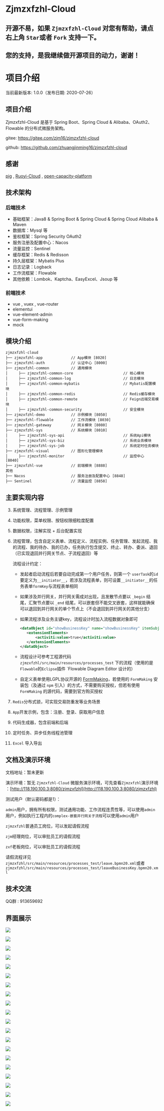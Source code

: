 # Zjmzxfzhl-Cloud

## 开源不易，如果 `Zjmzxfzhl-Cloud` 对您有帮助，请点右上角 `Star`或者 `Fork` 支持一下。

## 您的支持，是我继续做开源项目的动力，谢谢！

# 项目介绍

当前最新版本: 1.0.0（发布日期: 2020-07-26）
## 项目介绍

Zjmzxfzhl-Cloud 是基于 Spring Boot、Spring Cloud & Alibaba、OAuth2、Flowable 的分布式微服务架构。

gitee: https://gitee.com/zjm16/zjmzxfzhl-cloud

github: https://github.com/zhuangjinming16/zjmzxfzhl-cloud

## 感谢

[pig](https://gitee.com/log4j/pig) , [Ruoyi-Cloud](https://gitee.com/y_project/RuoYi-Cloud) , [open-capacity-platform](https://gitee.com/owenwangwen/open-capacity-platform)

## 技术架构
### 后端技术

* 基础框架：Java8 & Spring Boot & Spring Cloud & Spring Cloud Alibaba & Maven
* 数据库：Mysql 等
* 鉴权框架：Spring Security OAuth2
* 服务注册及配置中心：Nacos
* 流量监控：Sentinel
* 缓存框架：Redis & Redisson
* 持久层框架：Mybatis Plus
* 日志记录：Logback
* 工作流框架：Flowable
* 其他依赖：Lombok、Kaptcha、EasyExcel、Jsoup 等

### 前端技术
- vue , vuex , vue-router
- elementui
- vue-element-admin
- vue-form-making
- mock

## 模块介绍

~~~
zjmzxfzhl-cloud
├── zjmzxfzhl-app             // App模块 [8020]
├── zjmzxfzhl-auth            // 认证中心 [8000]     
├── zjmzxfzhl-common          // 通用模块
│     ├── zjmzxfzhl-common-core                       // 核心模块
│     ├── zjmzxfzhl-common-log                        // 日志模块
│     ├── zjmzxfzhl-common-mybatis                    // Mybatis配置模块
│     ├── zjmzxfzhl-common-redis                      // Redis缓存模块
│     ├── zjmzxfzhl-common-remote                     // Feign远端交易模块
│     ├── zjmzxfzhl-common-security                   // 安全模块
├── zjmzxfzhl-demo            // 示例模块 [8050]
├── zjmzxfzhl-flowable        // 工作流模块 [8030]
├── zjmzxfzhl-gateway         // 网关模块 [8080]
├── zjmzxfzhl-sys             // 系统模块 [8010]
│     ├── zjmzxfzhl-sys-api                           // 系统Api模块
│     ├── zjmzxfzhl-sys-biz                           // 系统业务模块
│     ├── zjmzxfzhl-sys-job                           // 系统定时任务模块
├── zjmzxfzhl-visual          // 图形化管理模块
│     ├── zjmzxfzhl-monitor                           // 监控中心 [8040]
├── zjmzxfzhl-vue             // 前端模块 [8888]
其他
├── Nacos                     // 服务注册及配置中心 [8848]
├── Sentinel                  // 流量监控 [8858]
~~~

## 主要实现内容
3.  系统管理、流程管理、示例管理

2. 功能权限，菜单权限、按钮权限细粒度配置

3. 数据权限，注解实现 + 后台配置实现

4. 流程管理，包含自定义表单、流程定义、流程实例、任务管理、发起流程、我的流程、我的待办、我的已办，任务执行包含提交、终止、转办、委派、退回（已实现退回并行网关节点、子流程退回）等

   流程设计约定：

   - 发起者启动流程后若要自动完成第一个用户任务，则第一个 `userTask`的`id`要定义为`__initiator__`，若涉及流程表单，则可设置`__initiator__`的任务表单`formKey`与流程表单相同

   - 如果涉及并行网关，并行网关需成对出现，且发散节点要以 `_begin` 结尾，汇聚节点要以 `_end` 结尾，可以嵌套但不能交叉嵌套，这样就能确保可以退回到并行网关的单个节点上（不会退回到并行网关的其他分支）

   - 如果流程涉及业务主键key，流程设计时加入流程数据对象即可

     ```xml
     <dataObject id="showBusinessKey" name="showBusinessKey" itemSubjectRef="xsd:boolean">
     	<extensionElements>
     		<activiti:value>true</activiti:value>
     	</extensionElements>
     </dataObject>
     ```

   - 流程设计可参考工程源代码 `zjmzxfzhl/src/main/resources/processes_test` 下的流程（使用的是`Flowable`的`Eclipse`插件 `Flowable Diagram Editor 设计的）

   - 自定义表单使用LGPL协议开源的 [FormMaking](http://form.xiaoyaoji.cn/pricing/#/zh-CN/)，若使用的 `FormMaking` 安装包（及通过 `npm` 引入）的方式，不需要购买授权，但若有使用 `FormMaking` 的源代码，需要到官方购买授权

5. `Redis`分布式锁，可实现交易防重发等业务场景

6. `App`开发示例，包含：注册、登录、获取用户信息

7. 代码生成器，包含前端和后端

8. 定时任务、异步任务线程池管理

9. `Excel` 导入导出

## 文档及演示环境
文档地址：暂未更新

演示环境：暂无 `Zjmzxfzhl-Cloud` 微服务演示环境，可先查看`Zjmzxfzhl`演示环境 ：[http://118.190.100.3:8080/zjmzxfzhl](http://118.190.100.3:8080/zjmzxfzhl) 

测试用户（默认密码都是1）：

`admin`用户，拥有所有权限，测试通用功能、工作流程连贯性等，可以使用`admin`用户，例如执行工程内的`complex-嵌套并行网关子流程`可以使用`admin`用户

`zjmzxfzhl`普通员工岗位，可以发起请假流程

`zjm`经理岗位，可以审批员工的请假流程

`zxf`老板岗位，可以审批员工的请假流程

请假流程详见`zjmzxfzhl/src/main/resources/processes_test/leave.bpmn20.xml`或者`zjmzxfzhl/src/main/resources/processes_test/leaveBusinessKey.bpmn20.xml`

## 技术交流
QQ群 : 913659692

## 界面展示

![](https://img-blog.csdnimg.cn/20200328211217434.png?x-oss-process=image/watermark,type_ZmFuZ3poZW5naGVpdGk,shadow_10,text_aHR0cHM6Ly9ibG9nLmNzZG4ubmV0L3pqbTE2,size_16,color_FFFFFF,t_70)

![](https://img-blog.csdnimg.cn/2020032821122660.png?x-oss-process=image/watermark,type_ZmFuZ3poZW5naGVpdGk,shadow_10,text_aHR0cHM6Ly9ibG9nLmNzZG4ubmV0L3pqbTE2,size_16,color_FFFFFF,t_70)

![](https://img-blog.csdnimg.cn/20200328211234880.png?x-oss-process=image/watermark,type_ZmFuZ3poZW5naGVpdGk,shadow_10,text_aHR0cHM6Ly9ibG9nLmNzZG4ubmV0L3pqbTE2,size_16,color_FFFFFF,t_70)

![](https://img-blog.csdnimg.cn/20200328211245801.png?x-oss-process=image/watermark,type_ZmFuZ3poZW5naGVpdGk,shadow_10,text_aHR0cHM6Ly9ibG9nLmNzZG4ubmV0L3pqbTE2,size_16,color_FFFFFF,t_70)

![](https://img-blog.csdnimg.cn/20200328211256213.png?x-oss-process=image/watermark,type_ZmFuZ3poZW5naGVpdGk,shadow_10,text_aHR0cHM6Ly9ibG9nLmNzZG4ubmV0L3pqbTE2,size_16,color_FFFFFF,t_70)

![](https://img-blog.csdnimg.cn/20200328211323783.png?x-oss-process=image/watermark,type_ZmFuZ3poZW5naGVpdGk,shadow_10,text_aHR0cHM6Ly9ibG9nLmNzZG4ubmV0L3pqbTE2,size_16,color_FFFFFF,t_70)

![](https://img-blog.csdnimg.cn/20200328211441117.png?x-oss-process=image/watermark,type_ZmFuZ3poZW5naGVpdGk,shadow_10,text_aHR0cHM6Ly9ibG9nLmNzZG4ubmV0L3pqbTE2,size_16,color_FFFFFF,t_70)

![](https://img-blog.csdnimg.cn/20200328211448303.png?x-oss-process=image/watermark,type_ZmFuZ3poZW5naGVpdGk,shadow_10,text_aHR0cHM6Ly9ibG9nLmNzZG4ubmV0L3pqbTE2,size_16,color_FFFFFF,t_70)

![](https://img-blog.csdnimg.cn/20200328211505420.png?x-oss-process=image/watermark,type_ZmFuZ3poZW5naGVpdGk,shadow_10,text_aHR0cHM6Ly9ibG9nLmNzZG4ubmV0L3pqbTE2,size_16,color_FFFFFF,t_70)

![](https://img-blog.csdnimg.cn/20200328211524258.png?x-oss-process=image/watermark,type_ZmFuZ3poZW5naGVpdGk,shadow_10,text_aHR0cHM6Ly9ibG9nLmNzZG4ubmV0L3pqbTE2,size_16,color_FFFFFF,t_70)

![](https://img-blog.csdnimg.cn/20200328211756182.png?x-oss-process=image/watermark,type_ZmFuZ3poZW5naGVpdGk,shadow_10,text_aHR0cHM6Ly9ibG9nLmNzZG4ubmV0L3pqbTE2,size_16,color_FFFFFF,t_70)

![](https://img-blog.csdnimg.cn/20200328211559996.png?x-oss-process=image/watermark,type_ZmFuZ3poZW5naGVpdGk,shadow_10,text_aHR0cHM6Ly9ibG9nLmNzZG4ubmV0L3pqbTE2,size_16,color_FFFFFF,t_70)

![](https://img-blog.csdnimg.cn/20200328211539437.png?x-oss-process=image/watermark,type_ZmFuZ3poZW5naGVpdGk,shadow_10,text_aHR0cHM6Ly9ibG9nLmNzZG4ubmV0L3pqbTE2,size_16,color_FFFFFF,t_70)

![](https://img-blog.csdnimg.cn/20200328211642491.png?x-oss-process=image/watermark,type_ZmFuZ3poZW5naGVpdGk,shadow_10,text_aHR0cHM6Ly9ibG9nLmNzZG4ubmV0L3pqbTE2,size_16,color_FFFFFF,t_70)

![](https://img-blog.csdnimg.cn/20200328211850894.png?x-oss-process=image/watermark,type_ZmFuZ3poZW5naGVpdGk,shadow_10,text_aHR0cHM6Ly9ibG9nLmNzZG4ubmV0L3pqbTE2,size_16,color_FFFFFF,t_70)

![](https://img-blog.csdnimg.cn/20200328211904277.png?x-oss-process=image/watermark,type_ZmFuZ3poZW5naGVpdGk,shadow_10,text_aHR0cHM6Ly9ibG9nLmNzZG4ubmV0L3pqbTE2,size_16,color_FFFFFF,t_70)

![](https://img-blog.csdnimg.cn/20200328211910561.png?x-oss-process=image/watermark,type_ZmFuZ3poZW5naGVpdGk,shadow_10,text_aHR0cHM6Ly9ibG9nLmNzZG4ubmV0L3pqbTE2,size_16,color_FFFFFF,t_70)

![](https://img-blog.csdnimg.cn/20200328211924102.png?x-oss-process=image/watermark,type_ZmFuZ3poZW5naGVpdGk,shadow_10,text_aHR0cHM6Ly9ibG9nLmNzZG4ubmV0L3pqbTE2,size_16,color_FFFFFF,t_70)

![](https://img-blog.csdnimg.cn/20200328211930452.png?x-oss-process=image/watermark,type_ZmFuZ3poZW5naGVpdGk,shadow_10,text_aHR0cHM6Ly9ibG9nLmNzZG4ubmV0L3pqbTE2,size_16,color_FFFFFF,t_70)

![](https://img-blog.csdnimg.cn/20200328211936458.png?x-oss-process=image/watermark,type_ZmFuZ3poZW5naGVpdGk,shadow_10,text_aHR0cHM6Ly9ibG9nLmNzZG4ubmV0L3pqbTE2,size_16,color_FFFFFF,t_70)